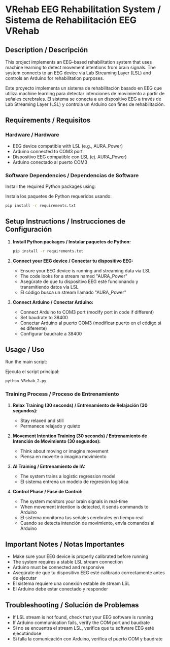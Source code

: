 # VRehab EEG Rehabilitation System / Sistema de Rehabilitación EEG VRehab

## Description / Descripción

This project implements an EEG-based rehabilitation system that uses machine learning to detect movement intentions from brain signals. The system connects to an EEG device via Lab Streaming Layer (LSL) and controls an Arduino for rehabilitation purposes.

Este proyecto implementa un sistema de rehabilitación basado en EEG que utiliza machine learning para detectar intenciones de movimiento a partir de señales cerebrales. El sistema se conecta a un dispositivo EEG a través de Lab Streaming Layer (LSL) y controla un Arduino con fines de rehabilitación.

## Requirements / Requisitos

### Hardware / Hardware
- EEG device compatible with LSL (e.g., AURA_Power)
- Arduino connected to COM3 port
- Dispositivo EEG compatible con LSL (ej. AURA_Power)
- Arduino conectado al puerto COM3

### Software Dependencies / Dependencias de Software

Install the required Python packages using:

Instala los paquetes de Python requeridos usando:

```bash
pip install -r requirements.txt
```

## Setup Instructions / Instrucciones de Configuración

1. **Install Python packages / Instalar paquetes de Python:**
   ```bash
   pip install -r requirements.txt
   ```

2. **Connect your EEG device / Conectar tu dispositivo EEG:**
   - Ensure your EEG device is running and streaming data via LSL
   - The code looks for a stream named "AURA_Power"
   - Asegúrate de que tu dispositivo EEG esté funcionando y transmitiendo datos vía LSL
   - El código busca un stream llamado "AURA_Power"

3. **Connect Arduino / Conectar Arduino:**
   - Connect Arduino to COM3 port (modify port in code if different)
   - Set baudrate to 38400
   - Conectar Arduino al puerto COM3 (modificar puerto en el código si es diferente)
   - Configurar baudrate a 38400

## Usage / Uso

Run the main script:

Ejecuta el script principal:

```bash
python VRehab_2.py
```

### Training Process / Proceso de Entrenamiento

1. **Relax Training (30 seconds) / Entrenamiento de Relajación (30 segundos):**
   - Stay relaxed and still
   - Permanece relajado y quieto

2. **Movement Intention Training (30 seconds) / Entrenamiento de Intención de Movimiento (30 segundos):**
   - Think about moving or imagine movement
   - Piensa en moverte o imagina movimiento

3. **AI Training / Entrenamiento de IA:**
   - The system trains a logistic regression model
   - El sistema entrena un modelo de regresión logística

4. **Control Phase / Fase de Control:**
   - The system monitors your brain signals in real-time
   - When movement intention is detected, it sends commands to Arduino
   - El sistema monitorea tus señales cerebrales en tiempo real
   - Cuando se detecta intención de movimiento, envía comandos al Arduino

## Important Notes / Notas Importantes

- Make sure your EEG device is properly calibrated before running
- The system requires a stable LSL stream connection
- Arduino must be connected and responsive
- Asegúrate de que tu dispositivo EEG esté calibrado correctamente antes de ejecutar
- El sistema requiere una conexión estable de stream LSL
- El Arduino debe estar conectado y responder

## Troubleshooting / Solución de Problemas

- If LSL stream is not found, check that your EEG software is running
- If Arduino communication fails, verify the COM port and baudrate
- Si no se encuentra el stream LSL, verifica que tu software EEG esté ejecutándose
- Si falla la comunicación con Arduino, verifica el puerto COM y baudrate

